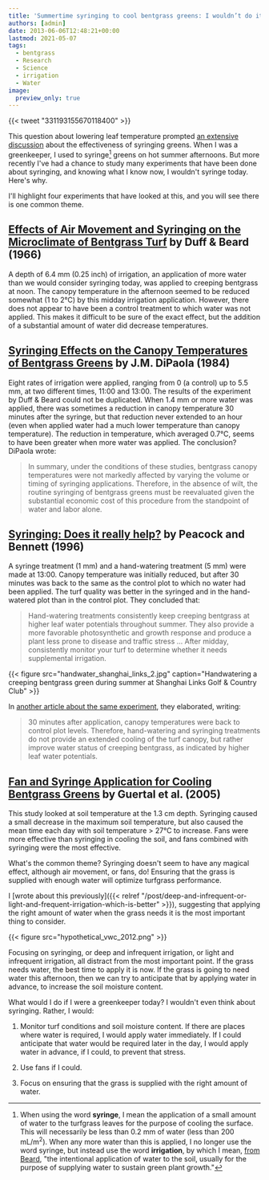 ```yaml
---
title: 'Summertime syringing to cool bentgrass greens: I wouldn’t do it today'
authors: [admin]
date: 2013-06-06T12:48:21+00:00
lastmod: 2021-05-07
tags:
  - bentgrass
  - Research
  - Science
  - irrigation
  - Water
image:
  preview_only: true
---
```


{{< tweet "331193155670118400" >}}

This question about lowering leaf temperature prompted [an extensive discussion](https://twitter.com/asianturfgrass/status/330223824782114817) about the effectiveness of syringing greens. When I was a greenkeeper, I used to syringe[^1] greens on hot summer afternoons. But more recently I've had a chance to study many experiments that have been done about syringing, and knowing what I know now, I wouldn't syringe today. Here's why.

[^1]: When using the word **syringe**, I mean the application of a small amount of water to the turfgrass leaves for the purpose of cooling the surface. This will necessarily be less than 0.2 mm of water (less than 200 mL/m<sup>2</sup>). When any more water than this is applied, I no longer use the word syringe, but instead use the word **irrigation**, by which I mean, [from Beard](https://tic.msu.edu/tgif/beard?recno=2996), "the intentional application of water to the soil, usually for the purpose of supplying water to sustain green plant growth."

I'll highlight four experiments that have looked at this, and you will see there is one common theme.

## [Effects of Air Movement and Syringing on the Microclimate of Bentgrass Turf](https://www.agronomy.org/publications/aj/abstracts/58/5/AJ0580050495) by Duff & Beard (1966)

A depth of 6.4 mm (0.25 inch) of irrigation, an application of more water than we would consider syringing today, was applied to creeping bentgrass at noon. The canopy temperature in the afternoon seemed to be reduced somewhat (1 to 2°C) by this midday irrigation application. However, there does not appear to have been a control treatment to which water was not applied. This makes it difficult to be sure of the exact effect, but the addition of a substantial amount of water did decrease temperatures.

## [Syringing Effects on the Canopy Temperatures of Bentgrass Greens](https://www.agronomy.org/publications/aj/abstracts/76/6/AJ0760060951) by J.M. DiPaola (1984)

Eight rates of irrigation were applied, ranging from 0 (a control) up to 5.5 mm, at two different times, 11:00 and 13:00. The results of the experiment by Duff & Beard could not be duplicated. When 1.4 mm or more water was applied, there was sometimes a reduction in canopy temperature 30 minutes after the syringe, but that reduction never extended to an hour (even when applied water had a much lower temperature than canopy temperature). The reduction in temperature, which averaged 0.7°C, seems to have been greater when more water was applied. The conclusion? DiPaola wrote:

> In summary, under the conditions of these studies, bentgrass canopy temperatures were not markedly affected by varying the volume or timing of syringing applications. Therefore, in the absence of wilt, the routine syringing of bentgrass greens must be reevaluated given the substantial economic cost of this procedure from the standpoint of water and labor alone.

## [Syringing: Does it really help?](https://tic.msu.edu/tgif/flink?recno=37988) by Peacock and Bennett (1996)

A syringe treatment (1 mm) and a hand-watering treatment (5 mm) were made at 13:00. Canopy temperature was initially reduced, but after 30 minutes was back to the same as the control plot to which no water had been applied. The turf quality was better in the syringed and in the hand-watered plot than in the control plot. They concluded that:

> Hand-watering treatments consistently keep creeping bentgrass at higher leaf water potentials throughout summer. They also provide a more favorable photosynthetic and growth response and produce a plant less prone to disease and traffic stress ... After midday, consistently monitor your turf to determine whether it needs supplemental irrigation.

{{< figure src="handwater_shanghai_links_2.jpg" caption="Handwatering a creeping bentgrass green during summer at Shanghai Links Golf & Country Club" >}}

In [another article about the same experiment](http://www.lib.msu.edu/cgi-bin/flink.pl?recno=93937), they elaborated, writing:

> 30 minutes after application, canopy temperatures were back to control plot levels. Therefore, hand-watering and syringing treatments do not provide an extended cooling of the turf canopy, but rather improve water status of creeping bentgrass, as indicated by higher leaf water potentials.

## [Fan and Syringe Application for Cooling Bentgrass Greens](https://www.crops.org/publications/cs/abstracts/45/1/0245) by Guertal et al. (2005)

This study looked at soil temperature at the 1.3 cm depth. Syringing caused a small decrease in the maximum soil temperature, but also caused the mean time each day with soil temperature > 27°C to increase. Fans were more effective than syringing in cooling the soil, and fans combined with syringing were the most effective.

What's the common theme? Syringing doesn't seem to have any magical effect, although air movement, or fans, do! Ensuring that the grass is supplied with enough water will optimize turfgrass performance.

I [wrote about this previously]({{< relref "/post/deep-and-infrequent-or-light-and-frequent-irrigation-which-is-better" >}}), suggesting that applying the right amount of water when the grass needs it is the most important thing to consider. 

{{< figure src="hypothetical_vwc_2012.png" >}}

Focusing on syringing, or deep and infrequent irrigation, or light and infrequent irrigation, all distract from the most important point. If the grass needs water, the best time to apply it is now. If the grass is going to need water this afternoon, then we can try to anticipate that by applying water in advance, to increase the soil moisture content.&#0160;

What would I do if I were a greenkeeper today? I wouldn't even think about syringing. Rather, I would:

1. Monitor turf conditions and soil moisture content. If there are places where water is required, I would apply water immediately. If I could anticipate that water would be required later in the day, I would apply water in advance, if I could, to prevent that stress.

2. Use fans if I could.

3. Focus on ensuring that the grass is supplied with the right amount of water.
